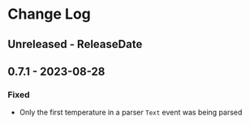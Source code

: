 # Change Log

## Unreleased - ReleaseDate

## 0.7.1 - 2023-08-28
### Fixed
- Only the first temperature in a parser `Text` event was being parsed
